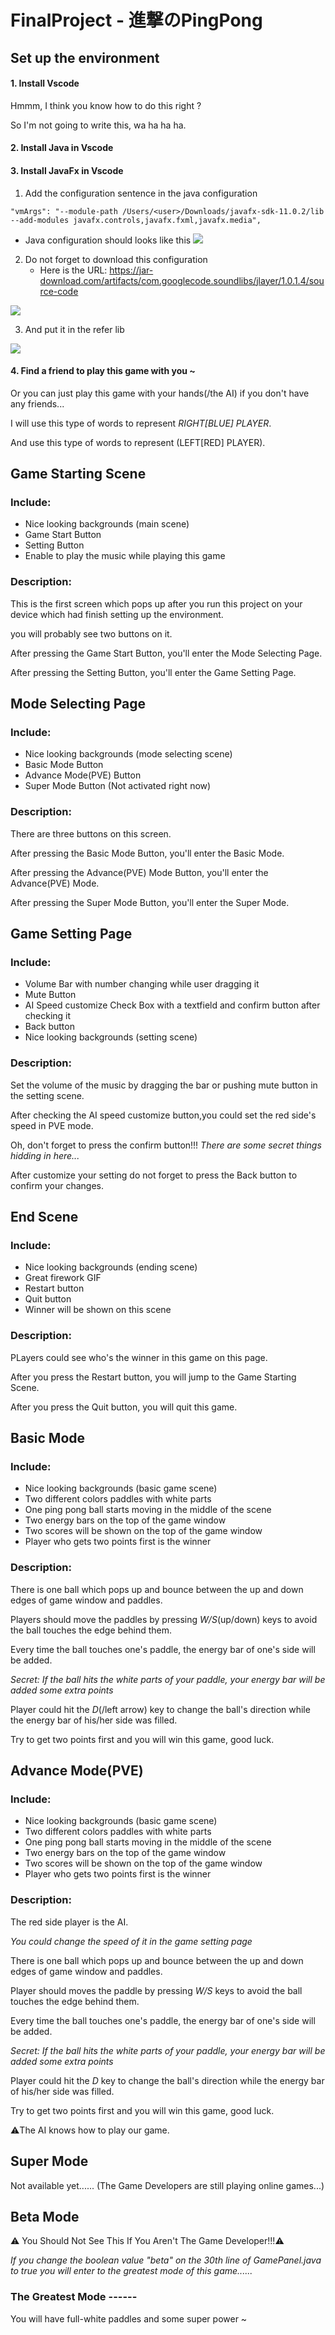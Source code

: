 # FinalProject - 進撃のPingPong



## Set up the environment
#### 1. Install Vscode 
Hmmm, I think you know how to do this right ?

So I'm not going to write this, wa ha ha ha.



#### 2. Install Java in Vscode 






#### 3. Install JavaFx in Vscode 
1. Add the configuration sentence in the java configuration

```
"vmArgs": "--module-path /Users/<user>/Downloads/javafx-sdk-11.0.2/lib --add-modules javafx.controls,javafx.fxml,javafx.media",
```

* Java configuration should looks like this
![](https://i.imgur.com/sfXtJg8.png)

2. Do not forget to download this configuration
    * Here is the URL:
https://jar-download.com/artifacts/com.googlecode.soundlibs/jlayer/1.0.1.4/source-code

![](https://i.imgur.com/YY2UGRA.png)


3.  And put it in the refer lib

![](https://i.imgur.com/7xCGvRb.png)

#### 4. Find a friend to play this game with you ~

Or you can just play this game with your hands(/the AI) if you don't have any friends...

I will use this type of words to represent *RIGHT[BLUE] PLAYER*.

And use this type of words to represent (LEFT[RED] PLAYER).





## Game Starting Scene
### Include:
+ Nice looking backgrounds (main scene)
+ Game Start Button
+ Setting Button
+ Enable to play the music while playing this game

### Description:
This is the first screen which pops up after you run this project on your device which had finish setting up the environment.

you will probably see two buttons on it.

After pressing the Game Start Button, you'll enter the Mode Selecting Page.

After pressing the Setting Button, you'll enter the Game Setting Page.







## Mode Selecting Page
### Include:
+ Nice looking backgrounds (mode selecting scene)
+ Basic Mode Button
+ Advance Mode(PVE) Button
+ Super Mode Button (Not activated right now)

### Description:
There are three buttons on this screen.

After pressing the Basic Mode Button, you'll enter the Basic Mode.

After pressing the Advance(PVE) Mode Button, you'll enter the Advance(PVE) Mode.

After pressing the Super Mode Button, you'll enter the Super Mode.






## Game Setting Page
### Include:
+ Volume Bar with number changing while user dragging it
+ Mute Button
+ AI Speed customize Check Box with a textfield and confirm button after checking it
+ Back button
+ Nice looking backgrounds (setting scene)

### Description:
Set the volume of the music by dragging the bar or pushing mute button in the setting scene.

After checking the AI speed customize button,you could set the red side's speed in PVE mode.

Oh, don't forget to press the confirm button!!!
  *There are some secret things hidding in here...*
  
After customize your setting do not forget to press the Back button to confirm your changes.





## End Scene
### Include:
+ Nice looking backgrounds (ending scene)
+ Great firework GIF
+ Restart button
+ Quit button
+ Winner will be shown on this scene

### Description:
PLayers could see who's the winner in this game on this page.

After you press the Restart button, you will jump to the Game Starting Scene.

After you press the Quit button, you will quit this game.













## Basic Mode 
### Include:
+ Nice looking backgrounds (basic game scene)
+ Two different colors paddles with white parts
+ One ping pong ball starts moving in the middle of the scene
+ Two energy bars on the top of the game window 
+ Two scores will be shown on the top of the game window
+ Player who gets two points first is the winner

### Description:

There is one ball which pops up and bounce between the up and down edges of game window and paddles.

Players should move the paddles by pressing *W/S*(up/down) keys to avoid the ball touches the edge behind them.

Every time the ball touches one's paddle, the energy bar of one's side will be added.

*Secret: If the ball hits the white parts of your paddle, your energy bar will be added some extra points*

Player could hit the *D*(/left arrow) key to change the ball's direction while the energy bar of his/her side was filled.

Try to get two points first and you will win this game, good luck.










## Advance Mode(PVE) 
### Include:
+ Nice looking backgrounds (basic game scene)
+ Two different colors paddles with white parts
+ One ping pong ball starts moving in the middle of the scene
+ Two energy bars on the top of the game window 
+ Two scores will be shown on the top of the game window
+ Player who gets two points first is the winner


### Description:
The red side player is the AI.

*You could change the speed of it in the game setting page*

There is one ball which pops up and bounce between the up and down edges of game window and paddles.

Player should moves the paddle by pressing *W/S* keys to avoid the ball touches the edge behind them.

Every time the ball touches one's paddle, the energy bar of one's side will be added.

*Secret: If the ball hits the white parts of your paddle, your energy bar will be added some extra points*

Player could hit the *D* key to change the ball's direction while the energy bar of his/her side was filled.

Try to get two points first and you will win this game, good luck.

⚠️The AI knows how to play our game. 





## Super Mode 
Not available yet......
(The Game Developers are still playing online games...)








## Beta Mode 
:warning: You Should Not See This If You Aren't The Game Developer!!!:warning:

*If you change the boolean value "beta" on the 30th line of GamePanel.java to true you will enter to the greatest mode of this game......* 
### The Greatest Mode ------
You will have full-white paddles and some super power ~






